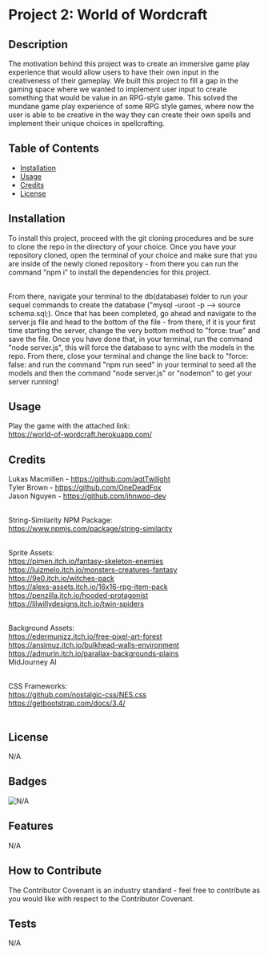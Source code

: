 # Project 2: World of Wordcraft

## Description

The motivation behind this project was to create an immersive game play experience that would allow users to have their own input in the creativeness of their gameplay.
We built this project to fill a gap in the gaming space where we wanted to implement user input to create something that would be value in an RPG-style game.
This solved the mundane game play experience of some RPG style games, where now the user is able to be creative in the way they can create their own spells and implement their unique choices in spellcrafting.

## Table of Contents

-   [Installation](#installation)
-   [Usage](#usage)
-   [Credits](#credits)
-   [License](#license)

## Installation

To install this project, proceed with the git cloning procedures and be sure to clone the repo in the directory of your choice. Once you have your repository cloned, open the terminal of your choice and make sure that you are inside of the newly cloned repository - from there you can run the command "npm i" to install the dependencies for this project.<br><br>

From there, navigate your terminal to the db(database) folder to run your sequel commands to create the database ("mysql -uroot -p --> source schema.sql;). Once that has been completed, go ahead and navigate to the server.js file and head to the bottom of the file - from there, if it is your first time starting the server, change the very bottom method to "force: true" and save the file. Once you have done that, in your terminal, run the command "node server.js", this will force the database to sync with the models in the repo. From there, close your terminal and change the line back to "force: false: and run the command "npm run seed" in your terminal to seed all the models and then the command "node server.js" or "nodemon" to get your server running!

## Usage

Play the game with the attached link:<br>
https://world-of-wordcraft.herokuapp.com/

## Credits

Lukas Macmillen - https://github.com/agtTwilight<br>
Tyler Brown - https://github.com/OneDeadFox<br>
Jason Nguyen - https://github.com/jhnwoo-dev<br><br>

String-Similarity NPM Package: <br>
https://www.npmjs.com/package/string-similarity <br><br>

Sprite Assets:<br>
https://pimen.itch.io/fantasy-skeleton-enemies<br>
https://luizmelo.itch.io/monsters-creatures-fantasy<br>
https://9e0.itch.io/witches-pack<br>
https://alexs-assets.itch.io/16x16-rpg-item-pack<br>
https://penzilla.itch.io/hooded-protagonist<br>
https://lilwillydesigns.itch.io/twin-spiders<br><br>

Background Assets:<br>
https://edermunizz.itch.io/free-pixel-art-forest<br>
https://ansimuz.itch.io/bulkhead-walls-environment<br>
https://admurin.itch.io/parallax-backgrounds-plains<br>
MidJourney AI<br><br>

CSS Frameworks:<br>
https://github.com/nostalgic-css/NES.css<br>
https://getbootstrap.com/docs/3.4/<br><br>

## License

N/A

## Badges

![N/A](https://img.shields.io/badge/none-%20-blue)

## Features

N/A

## How to Contribute

The Contributor Covenant is an industry standard - feel free to contribute as you would like with respect to the Contributor Covenant.

## Tests

N/A
